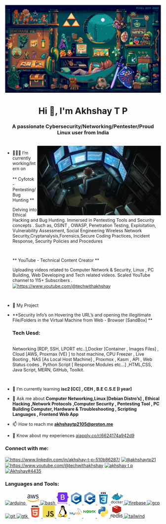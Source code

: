 <img src="/gifs/anon-ak.gif">
<h1 align="center">Hi 👋, I'm Akhshay T P</h1>
<b><h3 align="center">A passionate Cybersecurity/Networking/Pentester/Proud Linux user from India</h3></b> <br>
<img align="right" alt="Coding" width="400" src="/gifs/hacker.gif">

- 👨🏻‍💻 I’m currently working/Intern on<br><br>
  ** Cyfotok - Pentesting/Bug Hunting ** <br>
  <p> Delving into Ethical Hacking and Bug Hunting. Immersed in
      Pentesting Tools and Security concepts . Such as,
      OSINT , OWASP, Penetration Testing, Exploitation, Vulnerability Assessment, Social Engineering
      Wireless Network Security,Cryptanalysis,Forensics,Secure Coding Practices, Incident Response,
      Security Policies and Procedures </p><br>

    ** YouTube - Technical Content Creator ** <br>
    <p> Uploading videos related to Computer
        Network & Security, Linux , PC Building, Web
        Developing and Tech related videos. Scaled
        YouTube channel to 115+ Subscribers . <a href="https://www.youtube.com/c/https://www.youtube.com/@techwithakhshay" target="blank"><img align="center" src="https://raw.githubusercontent.com/rahuldkjain/github-profile-readme-generator/master/src/images/icons/Social/youtube.svg" alt="https://www.youtube.com/@techwithakhshay" height="30" width="40" /></a> </p> <br>
 

      

- 🔭 My Project
- **Security Info’s on Hovering the URL’s and opening the illegitimate File/Folders in the Virtual Machine from Web - Browser [SandBox] **
  <p><h3>Tech Uesd:</h3><br>
    Networking [RDP, SSH, LPORT etc..],Docker [Container , Images Files] , Cloud
   [AWS, Proxmax (VE) ] to host machine, CPU Freezer , Live Booting , NAS [As
   Local Host Machine] , Proxmox , Kasm , API , Web Status codes , Python Script [ Response Modules
   etc...] ,HTML,CSS, Java Script, MERN, GitHub, Toolkit.
</p><br>



- 🌱 I’m currently learning **isc2 [CC] , CEH , B.E C.S.E [I year]**

- 💬 Ask me about **Computer Networking,Linux [Debian Distro’s] , Ethical Hacking ,Network Protocols ,Computer Security , Pentesting Tool , PC Building Computer, Hardware & Troubleshooting , Scripting Languages , Frontend Web App**

- 📫 How to reach me **akhshaytp2105@proton.me**



- 📄 Know about my experiences [aiapply.co/r/6624174a942d9](aiapply.co/r/6624174a942d9)

<h3 align="left">Connect with me:</h3>
<p align="left">
<a href="https://linkedin.com/in/https://www.linkedin.com/in/akhshay-t-p-510b86287/" target="blank"><img align="center" src="https://raw.githubusercontent.com/rahuldkjain/github-profile-readme-generator/master/src/images/icons/Social/linked-in-alt.svg" alt="https://www.linkedin.com/in/akhshay-t-p-510b86287/" height="30" width="40" /></a>
<a href="https://medium.com/@akhshaytp21" target="blank"><img align="center" src="https://raw.githubusercontent.com/rahuldkjain/github-profile-readme-generator/master/src/images/icons/Social/medium.svg" alt="@akhshaytp21" height="30" width="40" /></a>
<a href="https://www.youtube.com/c/https://www.youtube.com/@techwithakhshay" target="blank"><img align="center" src="https://raw.githubusercontent.com/rahuldkjain/github-profile-readme-generator/master/src/images/icons/Social/youtube.svg" alt="https://www.youtube.com/@techwithakhshay" height="30" width="40" /></a>
<a href="https://www.codechef.com/users/akhshay t p" target="blank"><img align="center" src="https://cdn.jsdelivr.net/npm/simple-icons@3.1.0/icons/codechef.svg" alt="akhshay t p" height="30" width="40" /></a>
<a href="https://discord.gg/Akhshay#4435" target="blank"><img align="center" src="https://raw.githubusercontent.com/rahuldkjain/github-profile-readme-generator/master/src/images/icons/Social/discord.svg" alt="Akhshay#4435" height="30" width="40" /></a>
</p>

<h3 align="left">Languages and Tools:</h3>
<p align="left"> <a href="https://www.arduino.cc/" target="_blank" rel="noreferrer"> <img src="https://cdn.worldvectorlogo.com/logos/arduino-1.svg" alt="arduino" width="40" height="40"/> </a> <a href="https://aws.amazon.com" target="_blank" rel="noreferrer"> <img src="https://raw.githubusercontent.com/devicons/devicon/master/icons/amazonwebservices/amazonwebservices-original-wordmark.svg" alt="aws" width="40" height="40"/> </a> <a href="https://www.gnu.org/software/bash/" target="_blank" rel="noreferrer"> <img src="https://www.vectorlogo.zone/logos/gnu_bash/gnu_bash-icon.svg" alt="bash" width="40" height="40"/> </a> <a href="https://getbootstrap.com" target="_blank" rel="noreferrer"> <img src="https://raw.githubusercontent.com/devicons/devicon/master/icons/bootstrap/bootstrap-plain-wordmark.svg" alt="bootstrap" width="40" height="40"/> </a> <a href="https://www.cprogramming.com/" target="_blank" rel="noreferrer"> <img src="https://raw.githubusercontent.com/devicons/devicon/master/icons/c/c-original.svg" alt="c" width="40" height="40"/> </a> <a href="https://www.w3schools.com/cpp/" target="_blank" rel="noreferrer"> <img src="https://raw.githubusercontent.com/devicons/devicon/master/icons/cplusplus/cplusplus-original.svg" alt="cplusplus" width="40" height="40"/> </a> <a href="https://www.w3schools.com/css/" target="_blank" rel="noreferrer"> <img src="https://raw.githubusercontent.com/devicons/devicon/master/icons/css3/css3-original-wordmark.svg" alt="css3" width="40" height="40"/> </a> <a href="https://www.docker.com/" target="_blank" rel="noreferrer"> <img src="https://raw.githubusercontent.com/devicons/devicon/master/icons/docker/docker-original-wordmark.svg" alt="docker" width="40" height="40"/> </a> <a href="https://firebase.google.com/" target="_blank" rel="noreferrer"> <img src="https://www.vectorlogo.zone/logos/firebase/firebase-icon.svg" alt="firebase" width="40" height="40"/> </a> <a href="https://cloud.google.com" target="_blank" rel="noreferrer"> <img src="https://www.vectorlogo.zone/logos/google_cloud/google_cloud-icon.svg" alt="gcp" width="40" height="40"/> </a> <a href="https://git-scm.com/" target="_blank" rel="noreferrer"> <img src="https://www.vectorlogo.zone/logos/git-scm/git-scm-icon.svg" alt="git" width="40" height="40"/> </a> <a href="https://www.gtk.org/" target="_blank" rel="noreferrer"> <img src="https://upload.wikimedia.org/wikipedia/commons/7/71/GTK_logo.svg" alt="gtk" width="40" height="40"/> </a> <a href="https://www.w3.org/html/" target="_blank" rel="noreferrer"> <img src="https://raw.githubusercontent.com/devicons/devicon/master/icons/html5/html5-original-wordmark.svg" alt="html5" width="40" height="40"/> </a> <a href="https://developer.mozilla.org/en-US/docs/Web/JavaScript" target="_blank" rel="noreferrer"> <img src="https://raw.githubusercontent.com/devicons/devicon/master/icons/javascript/javascript-original.svg" alt="javascript" width="40" height="40"/> </a> <a href="https://www.linux.org/" target="_blank" rel="noreferrer"> <img src="https://raw.githubusercontent.com/devicons/devicon/master/icons/linux/linux-original.svg" alt="linux" width="40" height="40"/> </a> <a href="https://www.mysql.com/" target="_blank" rel="noreferrer"> <img src="https://raw.githubusercontent.com/devicons/devicon/master/icons/mysql/mysql-original-wordmark.svg" alt="mysql" width="40" height="40"/> </a> <a href="https://www.nginx.com" target="_blank" rel="noreferrer"> <img src="https://raw.githubusercontent.com/devicons/devicon/master/icons/nginx/nginx-original.svg" alt="nginx" width="40" height="40"/> </a> <a href="https://www.python.org" target="_blank" rel="noreferrer"> <img src="https://raw.githubusercontent.com/devicons/devicon/master/icons/python/python-original.svg" alt="python" width="40" height="40"/> </a> <a href="https://redis.io" target="_blank" rel="noreferrer"> <img src="https://raw.githubusercontent.com/devicons/devicon/master/icons/redis/redis-original-wordmark.svg" alt="redis" width="40" height="40"/> </a> <a href="https://tailwindcss.com/" target="_blank" rel="noreferrer"> <img src="https://www.vectorlogo.zone/logos/tailwindcss/tailwindcss-icon.svg" alt="tailwind" width="40" height="40"/> </a> </p>
